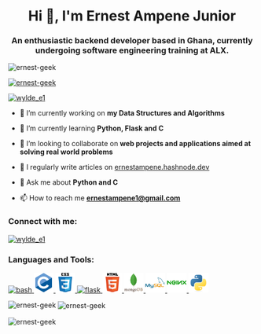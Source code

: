 <h1 align="center">Hi 👋, I'm Ernest Ampene Junior</h1>
<h3 align="center">An enthusiastic backend developer based in Ghana, currently undergoing software engineering training at ALX.</h3>

<p align="left"> <img src="https://komarev.com/ghpvc/?username=ernest-geek&label=Profile%20views&color=0e75b6&style=flat" alt="ernest-geek" /> </p>

<p align="left"> <a href="https://github.com/ryo-ma/github-profile-trophy"><img src="https://github-profile-trophy.vercel.app/?username=ernest-geek" alt="ernest-geek" /></a> </p>

<p align="left"> <a href="https://twitter.com/wylde_e1" target="blank"><img src="https://img.shields.io/twitter/follow/wylde_e1?logo=twitter&style=for-the-badge" alt="wylde_e1" /></a> </p>

- 🔭 I’m currently working on **my Data Structures and Algorithms**

- 🌱 I’m currently learning **Python, Flask and C**

- 👯 I’m looking to collaborate on **web projects and applications aimed at solving real world problems**

- 📝 I regularly write articles on [ernestampene.hashnode.dev](ernestampene.hashnode.dev)

- 💬 Ask me about **Python and C**

- 📫 How to reach me **ernestampene1@gmail.com**

<h3 align="left">Connect with me:</h3>
<p align="left">
<a href="https://twitter.com/wylde_e1" target="blank"><img align="center" src="https://raw.githubusercontent.com/rahuldkjain/github-profile-readme-generator/master/src/images/icons/Social/twitter.svg" alt="wylde_e1" height="30" width="40" /></a>
</p>

<h3 align="left">Languages and Tools:</h3>
<p align="left"> <a href="https://www.gnu.org/software/bash/" target="_blank" rel="noreferrer"> <img src="https://www.vectorlogo.zone/logos/gnu_bash/gnu_bash-icon.svg" alt="bash" width="40" height="40"/> </a> <a href="https://www.cprogramming.com/" target="_blank" rel="noreferrer"> <img src="https://raw.githubusercontent.com/devicons/devicon/master/icons/c/c-original.svg" alt="c" width="40" height="40"/> </a> <a href="https://www.w3schools.com/css/" target="_blank" rel="noreferrer"> <img src="https://raw.githubusercontent.com/devicons/devicon/master/icons/css3/css3-original-wordmark.svg" alt="css3" width="40" height="40"/> </a> <a href="https://flask.palletsprojects.com/" target="_blank" rel="noreferrer"> <img src="https://www.vectorlogo.zone/logos/pocoo_flask/pocoo_flask-icon.svg" alt="flask" width="40" height="40"/> </a> <a href="https://www.w3.org/html/" target="_blank" rel="noreferrer"> <img src="https://raw.githubusercontent.com/devicons/devicon/master/icons/html5/html5-original-wordmark.svg" alt="html5" width="40" height="40"/> </a> <a href="https://www.mongodb.com/" target="_blank" rel="noreferrer"> <img src="https://raw.githubusercontent.com/devicons/devicon/master/icons/mongodb/mongodb-original-wordmark.svg" alt="mongodb" width="40" height="40"/> </a> <a href="https://www.mysql.com/" target="_blank" rel="noreferrer"> <img src="https://raw.githubusercontent.com/devicons/devicon/master/icons/mysql/mysql-original-wordmark.svg" alt="mysql" width="40" height="40"/> </a> <a href="https://www.nginx.com" target="_blank" rel="noreferrer"> <img src="https://raw.githubusercontent.com/devicons/devicon/master/icons/nginx/nginx-original.svg" alt="nginx" width="40" height="40"/> </a> <a href="https://www.python.org" target="_blank" rel="noreferrer"> <img src="https://raw.githubusercontent.com/devicons/devicon/master/icons/python/python-original.svg" alt="python" width="40" height="40"/> </a> </p>

<p><img align="left" src="https://github-readme-stats.vercel.app/api/top-langs?username=ernest-geek&show_icons=true&locale=en&layout=compact" alt="ernest-geek" /></p>

<p>&nbsp;<img align="center" src="https://github-readme-stats.vercel.app/api?username=ernest-geek&show_icons=true&locale=en" alt="ernest-geek" /></p>

<p><img align="center" src="https://github-readme-streak-stats.herokuapp.com/?user=ernest-geek&" alt="ernest-geek" /></p>

